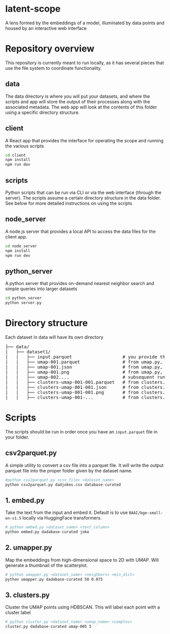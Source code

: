 # latent-scope
A lens formed by the embeddings of a model, illuminated by data points and housed by an interactive web interface 


# Repository overview
This repository is currently meant to run locally, as it has several pieces that use the file system to coordinate functionality.

## data
The data directory is where you will put your datasets, and where the scripts and app will store the output of their processes along with the associated metadata. The web app will look at the contents of this folder using a specific directory structure.

## client
A React app that provides the interface for operating the scope and running the various scripts 
```bash
cd client
npm install
npm run dev
```

## scripts
Python scripts that can be run via CLI or via the web interface (through the server). The scripts assume a certain directory structure in the data folder.  
See below for more detailed instructions on using the scripts

## node_server
A node.js server that provides a local API to access the data files for the client app.
```bash
cd node_server
npm install
npm run dev
```

## python_server
A python server that provides on-demand nearest neighbor search and simple queries into larger datasets
```bash
cd python_server
python server.py
```

# Directory structure

Each dataset in data will have its own directory
<pre>
├── data/
|   ├── dataset1/
|   |   ├── input.parquet                   # you provide this file
|   |   ├── umap-001.parquet                # from umap.py, x,y coordinates
|   |   ├── umap-001.json                   # from umap.py, params used
|   |   ├── umap-001.png                    # from umap.py, thumbnail of plot
|   |   ├── umap-002....                    # subsequent runs increment
|   |   ├── clusters-umap-001-001.parquet   # from clusters.py, cluster labels
|   |   ├── clusters-umap-001-001.json      # from clusters.py, params used
|   |   ├── clusters-umap-001-001.png       # from clusters.py, thumbnail of plot
|   |   ├── clusters-umap-001-...           # from clusters.py, thumbnail of plot
</pre>

# Scripts
The scripts should be run in order once you have an `input.parquet` file in your folder.

## csv2parquet.py
A simple utility to convert a csv file into a parquet file. It will write the output parquet file into the proper folder given by the dataset name.

```bash
#python csv2parquet.py <csv_file> <dataset_name>
python csv2parquet.py dadjokes.csv database-curated
```

## 1. embed.py 
Take the text from the input and embed it. Default is to use `BAAI/bge-small-en-v1.5` locally via HuggingFace transformers.

```bash
# python embed.py <dataset_name> <text_column>
python embed.py dadabase-curated joke
```

## 2. umapper.py
Map the embeddings from high-dimensional space to 2D with UMAP. Will generate a thumbnail of the scatterplot.
```bash
# python umapper.py <dataset_name> <neighbors> <min_dist>
python umapper.py dadabase-curated 50 0.075 
```


## 3. clusters.py
Cluster the UMAP points using HDBSCAN. This will label each point with a cluster label
```bash
# python cluster.py <dataset_name> <umap_name> <samples>
cluster.py dadabase-curated umap-005 5
```
